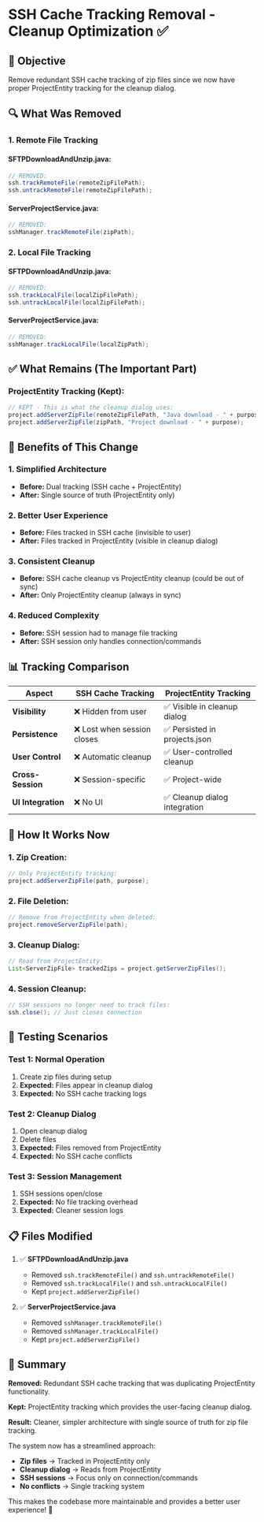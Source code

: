 # SSH Cache Tracking Removal - Cleanup Optimization ✅

## 🎯 **Objective**

Remove redundant SSH cache tracking of zip files since we now have proper ProjectEntity tracking for the cleanup dialog.

## 🔍 **What Was Removed**

### **1. Remote File Tracking**

#### **SFTPDownloadAndUnzip.java:**
```java
// REMOVED:
ssh.trackRemoteFile(remoteZipFilePath);
ssh.untrackRemoteFile(remoteZipFilePath);
```

#### **ServerProjectService.java:**
```java
// REMOVED:
sshManager.trackRemoteFile(zipPath);
```

### **2. Local File Tracking**

#### **SFTPDownloadAndUnzip.java:**
```java
// REMOVED:
ssh.trackLocalFile(localZipFilePath);
ssh.untrackLocalFile(localZipFilePath);
```

#### **ServerProjectService.java:**
```java
// REMOVED:
sshManager.trackLocalFile(localZipPath);
```

## ✅ **What Remains (The Important Part)**

### **ProjectEntity Tracking (Kept):**
```java
// KEPT - This is what the cleanup dialog uses:
project.addServerZipFile(remoteZipFilePath, "Java download - " + purpose);
project.addServerZipFile(zipPath, "Project download - " + purpose);
```

## 🚀 **Benefits of This Change**

### **1. Simplified Architecture**
- **Before:** Dual tracking (SSH cache + ProjectEntity)
- **After:** Single source of truth (ProjectEntity only)

### **2. Better User Experience**
- **Before:** Files tracked in SSH cache (invisible to user)
- **After:** Files tracked in ProjectEntity (visible in cleanup dialog)

### **3. Consistent Cleanup**
- **Before:** SSH cache cleanup vs ProjectEntity cleanup (could be out of sync)
- **After:** Only ProjectEntity cleanup (always in sync)

### **4. Reduced Complexity**
- **Before:** SSH session had to manage file tracking
- **After:** SSH session only handles connection/commands

## 📊 **Tracking Comparison**

| Aspect | SSH Cache Tracking | ProjectEntity Tracking |
|--------|-------------------|----------------------|
| **Visibility** | ❌ Hidden from user | ✅ Visible in cleanup dialog |
| **Persistence** | ❌ Lost when session closes | ✅ Persisted in projects.json |
| **User Control** | ❌ Automatic cleanup | ✅ User-controlled cleanup |
| **Cross-Session** | ❌ Session-specific | ✅ Project-wide |
| **UI Integration** | ❌ No UI | ✅ Cleanup dialog integration |

## 🔄 **How It Works Now**

### **1. Zip Creation:**
```java
// Only ProjectEntity tracking:
project.addServerZipFile(path, purpose);
```

### **2. File Deletion:**
```java
// Remove from ProjectEntity when deleted:
project.removeServerZipFile(path);
```

### **3. Cleanup Dialog:**
```java
// Read from ProjectEntity:
List<ServerZipFile> trackedZips = project.getServerZipFiles();
```

### **4. Session Cleanup:**
```java
// SSH sessions no longer need to track files:
ssh.close(); // Just closes connection
```

## 🧪 **Testing Scenarios**

### **Test 1: Normal Operation**
1. Create zip files during setup
2. **Expected:** Files appear in cleanup dialog
3. **Expected:** No SSH cache tracking logs

### **Test 2: Cleanup Dialog**
1. Open cleanup dialog
2. Delete files
3. **Expected:** Files removed from ProjectEntity
4. **Expected:** No SSH cache conflicts

### **Test 3: Session Management**
1. SSH sessions open/close
2. **Expected:** No file tracking overhead
3. **Expected:** Cleaner session logs

## 📋 **Files Modified**

1. ✅ **SFTPDownloadAndUnzip.java**
   - Removed `ssh.trackRemoteFile()` and `ssh.untrackRemoteFile()`
   - Removed `ssh.trackLocalFile()` and `ssh.untrackLocalFile()`
   - Kept `project.addServerZipFile()`

2. ✅ **ServerProjectService.java**
   - Removed `sshManager.trackRemoteFile()`
   - Removed `sshManager.trackLocalFile()`
   - Kept `project.addServerZipFile()`

## 🎉 **Summary**

**Removed:** Redundant SSH cache tracking that was duplicating ProjectEntity functionality.

**Kept:** ProjectEntity tracking which provides the user-facing cleanup dialog.

**Result:** Cleaner, simpler architecture with single source of truth for zip file tracking.

The system now has a streamlined approach:
- **Zip files** → Tracked in ProjectEntity only
- **Cleanup dialog** → Reads from ProjectEntity
- **SSH sessions** → Focus only on connection/commands
- **No conflicts** → Single tracking system

This makes the codebase more maintainable and provides a better user experience! 🚀
